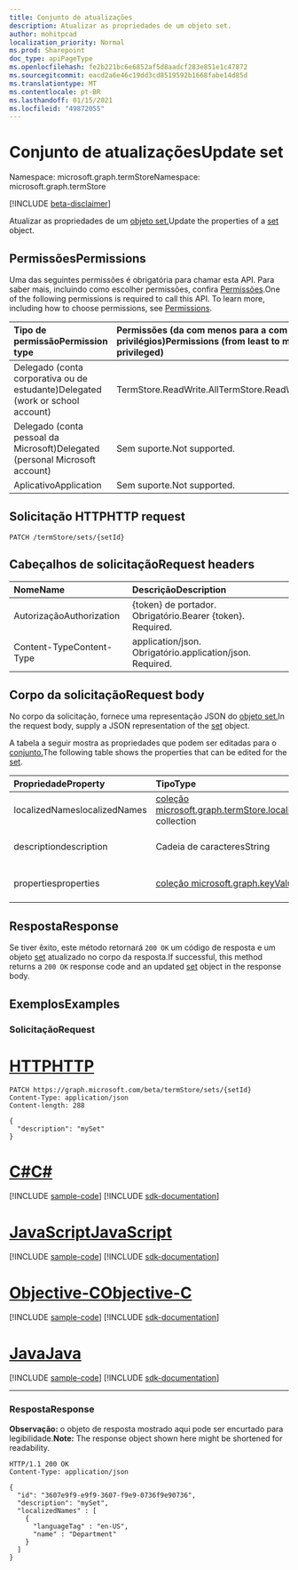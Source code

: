 ```yaml
---
title: Conjunto de atualizações
description: Atualizar as propriedades de um objeto set.
author: mohitpcad
localization_priority: Normal
ms.prod: Sharepoint
doc_type: apiPageType
ms.openlocfilehash: fe2b221bc6e6852af5d8aadcf283e851e1c47872
ms.sourcegitcommit: eacd2a6e46c19dd3cd8519592b1668fabe14d85d
ms.translationtype: MT
ms.contentlocale: pt-BR
ms.lasthandoff: 01/15/2021
ms.locfileid: "49872055"
---
```

# <a name="update-set"></a><span data-ttu-id="1fcb9-103">Conjunto de atualizações</span><span class="sxs-lookup"><span data-stu-id="1fcb9-103">Update set</span></span>
<span data-ttu-id="1fcb9-104">Namespace: microsoft.graph.termStore</span><span class="sxs-lookup"><span data-stu-id="1fcb9-104">Namespace: microsoft.graph.termStore</span></span>

[!INCLUDE [beta-disclaimer](../../includes/beta-disclaimer.md)]

<span data-ttu-id="1fcb9-105">Atualizar as propriedades de um [objeto set.](../resources/termstore-set.md)</span><span class="sxs-lookup"><span data-stu-id="1fcb9-105">Update the properties of a [set](../resources/termstore-set.md) object.</span></span>

## <a name="permissions"></a><span data-ttu-id="1fcb9-106">Permissões</span><span class="sxs-lookup"><span data-stu-id="1fcb9-106">Permissions</span></span>
<span data-ttu-id="1fcb9-p101">Uma das seguintes permissões é obrigatória para chamar esta API. Para saber mais, incluindo como escolher permissões, confira [Permissões](/graph/permissions-reference).</span><span class="sxs-lookup"><span data-stu-id="1fcb9-p101">One of the following permissions is required to call this API. To learn more, including how to choose permissions, see [Permissions](/graph/permissions-reference).</span></span>

|<span data-ttu-id="1fcb9-109">Tipo de permissão</span><span class="sxs-lookup"><span data-stu-id="1fcb9-109">Permission type</span></span>|<span data-ttu-id="1fcb9-110">Permissões (da com menos para a com mais privilégios)</span><span class="sxs-lookup"><span data-stu-id="1fcb9-110">Permissions (from least to most privileged)</span></span>|
|:---|:---|
|<span data-ttu-id="1fcb9-111">Delegado (conta corporativa ou de estudante)</span><span class="sxs-lookup"><span data-stu-id="1fcb9-111">Delegated (work or school account)</span></span> |<span data-ttu-id="1fcb9-112">TermStore.ReadWrite.All</span><span class="sxs-lookup"><span data-stu-id="1fcb9-112">TermStore.ReadWrite.All</span></span> |
|<span data-ttu-id="1fcb9-113">Delegado (conta pessoal da Microsoft)</span><span class="sxs-lookup"><span data-stu-id="1fcb9-113">Delegated (personal Microsoft account)</span></span> | <span data-ttu-id="1fcb9-114">Sem suporte.</span><span class="sxs-lookup"><span data-stu-id="1fcb9-114">Not supported.</span></span>    |
|<span data-ttu-id="1fcb9-115">Aplicativo</span><span class="sxs-lookup"><span data-stu-id="1fcb9-115">Application</span></span> | <span data-ttu-id="1fcb9-116">Sem suporte.</span><span class="sxs-lookup"><span data-stu-id="1fcb9-116">Not supported.</span></span> |


## <a name="http-request"></a><span data-ttu-id="1fcb9-117">Solicitação HTTP</span><span class="sxs-lookup"><span data-stu-id="1fcb9-117">HTTP request</span></span>

<!-- {
  "blockType": "ignored"
}
-->

``` http
PATCH /termStore/sets/{setId}
```

## <a name="request-headers"></a><span data-ttu-id="1fcb9-118">Cabeçalhos de solicitação</span><span class="sxs-lookup"><span data-stu-id="1fcb9-118">Request headers</span></span>
|<span data-ttu-id="1fcb9-119">Nome</span><span class="sxs-lookup"><span data-stu-id="1fcb9-119">Name</span></span>|<span data-ttu-id="1fcb9-120">Descrição</span><span class="sxs-lookup"><span data-stu-id="1fcb9-120">Description</span></span>|
|:---|:---|
|<span data-ttu-id="1fcb9-121">Autorização</span><span class="sxs-lookup"><span data-stu-id="1fcb9-121">Authorization</span></span>|<span data-ttu-id="1fcb9-p102">{token} de portador. Obrigatório.</span><span class="sxs-lookup"><span data-stu-id="1fcb9-p102">Bearer {token}. Required.</span></span>|
|<span data-ttu-id="1fcb9-124">Content-Type</span><span class="sxs-lookup"><span data-stu-id="1fcb9-124">Content-Type</span></span>|<span data-ttu-id="1fcb9-p103">application/json. Obrigatório.</span><span class="sxs-lookup"><span data-stu-id="1fcb9-p103">application/json. Required.</span></span>|

## <a name="request-body"></a><span data-ttu-id="1fcb9-127">Corpo da solicitação</span><span class="sxs-lookup"><span data-stu-id="1fcb9-127">Request body</span></span>
<span data-ttu-id="1fcb9-128">No corpo da solicitação, fornece uma representação JSON do [objeto set.](../resources/termstore-set.md)</span><span class="sxs-lookup"><span data-stu-id="1fcb9-128">In the request body, supply a JSON representation of the [set](../resources/termstore-set.md) object.</span></span>

<span data-ttu-id="1fcb9-129">A tabela a seguir mostra as propriedades que podem ser editadas para o [conjunto.](../resources/termstore-set.md)</span><span class="sxs-lookup"><span data-stu-id="1fcb9-129">The following table shows the properties that can be edited for the [set](../resources/termstore-set.md).</span></span>

|<span data-ttu-id="1fcb9-130">Propriedade</span><span class="sxs-lookup"><span data-stu-id="1fcb9-130">Property</span></span>|<span data-ttu-id="1fcb9-131">Tipo</span><span class="sxs-lookup"><span data-stu-id="1fcb9-131">Type</span></span>|<span data-ttu-id="1fcb9-132">Descrição</span><span class="sxs-lookup"><span data-stu-id="1fcb9-132">Description</span></span>|
|:---|:---|:---|
|<span data-ttu-id="1fcb9-133">localizedNames</span><span class="sxs-lookup"><span data-stu-id="1fcb9-133">localizedNames</span></span>|<span data-ttu-id="1fcb9-134">[coleção microsoft.graph.termStore.localizedName](../resources/termstore-localizedname.md)</span><span class="sxs-lookup"><span data-stu-id="1fcb9-134">[microsoft.graph.termStore.localizedName](../resources/termstore-localizedname.md) collection</span></span>|<span data-ttu-id="1fcb9-135">Nome do conjunto</span><span class="sxs-lookup"><span data-stu-id="1fcb9-135">Name of the set</span></span>|
|<span data-ttu-id="1fcb9-136">description</span><span class="sxs-lookup"><span data-stu-id="1fcb9-136">description</span></span>|<span data-ttu-id="1fcb9-137">Cadeia de caracteres</span><span class="sxs-lookup"><span data-stu-id="1fcb9-137">String</span></span>|<span data-ttu-id="1fcb9-138">Descrição do conjunto</span><span class="sxs-lookup"><span data-stu-id="1fcb9-138">Description of the set</span></span>|
|<span data-ttu-id="1fcb9-139">properties</span><span class="sxs-lookup"><span data-stu-id="1fcb9-139">properties</span></span>|<span data-ttu-id="1fcb9-140">[coleção microsoft.graph.keyValue](../resources/keyvalue.md)</span><span class="sxs-lookup"><span data-stu-id="1fcb9-140">[microsoft.graph.keyValue](../resources/keyvalue.md) collection</span></span>|<span data-ttu-id="1fcb9-141">de um conjunto</span><span class="sxs-lookup"><span data-stu-id="1fcb9-141">properties of a set</span></span>|



## <a name="response"></a><span data-ttu-id="1fcb9-142">Resposta</span><span class="sxs-lookup"><span data-stu-id="1fcb9-142">Response</span></span>

<span data-ttu-id="1fcb9-143">Se tiver êxito, este método retornará `200 OK` um código de resposta e um objeto [set](../resources/termstore-set.md) atualizado no corpo da resposta.</span><span class="sxs-lookup"><span data-stu-id="1fcb9-143">If successful, this method returns a `200 OK` response code and an updated [set](../resources/termstore-set.md) object in the response body.</span></span>

## <a name="examples"></a><span data-ttu-id="1fcb9-144">Exemplos</span><span class="sxs-lookup"><span data-stu-id="1fcb9-144">Examples</span></span>

### <a name="request"></a><span data-ttu-id="1fcb9-145">Solicitação</span><span class="sxs-lookup"><span data-stu-id="1fcb9-145">Request</span></span>

# <a name="http"></a>[<span data-ttu-id="1fcb9-146">HTTP</span><span class="sxs-lookup"><span data-stu-id="1fcb9-146">HTTP</span></span>](#tab/http)
<!-- {
  "blockType": "request",
  "name": "update_set"
} -->

``` http
PATCH https://graph.microsoft.com/beta/termStore/sets/{setId}
Content-Type: application/json
Content-length: 288

{
  "description": "mySet"
}
```
# <a name="c"></a>[<span data-ttu-id="1fcb9-147">C#</span><span class="sxs-lookup"><span data-stu-id="1fcb9-147">C#</span></span>](#tab/csharp)
[!INCLUDE [sample-code](../includes/snippets/csharp/update-set-csharp-snippets.md)]
[!INCLUDE [sdk-documentation](../includes/snippets/snippets-sdk-documentation-link.md)]

# <a name="javascript"></a>[<span data-ttu-id="1fcb9-148">JavaScript</span><span class="sxs-lookup"><span data-stu-id="1fcb9-148">JavaScript</span></span>](#tab/javascript)
[!INCLUDE [sample-code](../includes/snippets/javascript/update-set-javascript-snippets.md)]
[!INCLUDE [sdk-documentation](../includes/snippets/snippets-sdk-documentation-link.md)]

# <a name="objective-c"></a>[<span data-ttu-id="1fcb9-149">Objective-C</span><span class="sxs-lookup"><span data-stu-id="1fcb9-149">Objective-C</span></span>](#tab/objc)
[!INCLUDE [sample-code](../includes/snippets/objc/update-set-objc-snippets.md)]
[!INCLUDE [sdk-documentation](../includes/snippets/snippets-sdk-documentation-link.md)]

# <a name="java"></a>[<span data-ttu-id="1fcb9-150">Java</span><span class="sxs-lookup"><span data-stu-id="1fcb9-150">Java</span></span>](#tab/java)
[!INCLUDE [sample-code](../includes/snippets/java/update-set-java-snippets.md)]
[!INCLUDE [sdk-documentation](../includes/snippets/snippets-sdk-documentation-link.md)]

---



### <a name="response"></a><span data-ttu-id="1fcb9-151">Resposta</span><span class="sxs-lookup"><span data-stu-id="1fcb9-151">Response</span></span>

<span data-ttu-id="1fcb9-152">**Observação:** o objeto de resposta mostrado aqui pode ser encurtado para legibilidade.</span><span class="sxs-lookup"><span data-stu-id="1fcb9-152">**Note:** The response object shown here might be shortened for readability.</span></span>

<!-- {
  "blockType": "response",
  "truncated": true,
  "@odata.type": "microsoft.graph.termStore.set"
}-->

``` http
HTTP/1.1 200 OK
Content-Type: application/json

{
  "id": "3607e9f9-e9f9-3607-f9e9-0736f9e90736",
  "description": "mySet",    
  "localizedNames" : [
    {
      "languageTag" : "en-US",
      "name" : "Department"
    }
  ]
}
```

<!--
{
  "type": "#page.annotation",
  "description": "Get termSet entity in termStore",
  "keywords": "term,termStore",
  "section": "documentation",
  "tocPath": "termStore/Update termSet",
  "suppressions": [
  ]
}
-->



